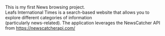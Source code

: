 This is my first News browsing project.<br/>
Leafs International Times is a search-based website that allows you to explore different categories of information<br/>(particularly news-related).
The application leverages the NewsCatcher API from https://newscatcherapi.com/
